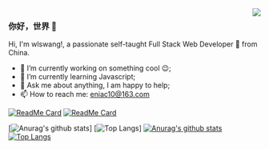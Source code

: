 

<!--
### Hi there 👋
**wlswang/wlswang** is a ✨ _special_ ✨ repository because its `README.md` (this file) appears on your GitHub profile.

Here are some ideas to get you started:

- 🔭 I’m currently working on ...
- 🌱 I’m currently learning ...
- 👯 I’m looking to collaborate on ...
- 🤔 I’m looking for help with ...
- 💬 Ask me about ...
- 📫 How to reach me: ...
- 😄 Pronouns: ...
- ⚡ Fun fact: ...
-->
<img align="right" src="https://github-readme-stats.vercel.app/api?username=wlswang&show_icons=true&icon_color=CE1D2D&text_color=718096&bg_color=ffffff&hide_title=true" />

### 你好，世界 👋
Hi, I'm wlswang!, a passionate self-taught Full Stack Web Developer 🚀 from China.
- 🔭 I’m currently working on something cool 😉;
- 🌱 I’m currently learning Javascript;
- 💬 Ask me about anything, I am happy to help;
- 📫 How to reach me: eniac10@163.com



[![ReadMe Card](https://github-readme-stats.vercel.app/api/pin/?username=wlswang&repo=netmusic-node&show_owner=true&title_color=F8CE04)](https://github.com/sqaiyan/netmusic-node)
[![ReadMe Card](https://github-readme-stats.vercel.app/api/pin/?username=wlswang&repo=neteasemusic&show_owner=true&title_color=F8854D&icon_color=F8854D)](https://github.com/sqaiyan/neteasemusic)

[![Anurag's github stats](https://github-readme-stats.vercel.app/api?username=wlswang&show_icons=true)]
[![Top Langs](https://github-readme-stats.vercel.app/api/top-langs/?username=wlswang)]
[![Anurag's github stats](https://github-readme-stats.vercel.app/api?username=wlswang&show_icons=true)]()
[![Top Langs](https://github-readme-stats.vercel.app/api/top-langs/?username=wlswang)]()
